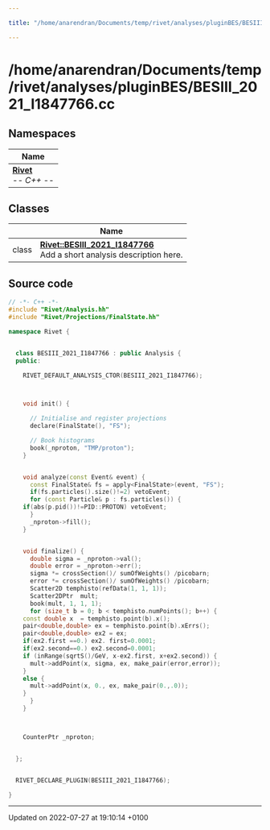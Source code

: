 ```yaml
---

title: "/home/anarendran/Documents/temp/rivet/analyses/pluginBES/BESIII_2021_I1847766.cc"

---
```


# /home/anarendran/Documents/temp/rivet/analyses/pluginBES/BESIII_2021_I1847766.cc



## Namespaces

| Name           |
| -------------- |
| **[Rivet](http://example.org/namespaces/namespacerivet/)** <br>-*- C++ -*-  |

## Classes

|                | Name           |
| -------------- | -------------- |
| class | **[Rivet::BESIII_2021_I1847766](http://example.org/classes/classrivet_1_1besiii__2021__i1847766/)** <br>Add a short analysis description here.  |




## Source code

```cpp
// -*- C++ -*-
#include "Rivet/Analysis.hh"
#include "Rivet/Projections/FinalState.hh"

namespace Rivet {


  class BESIII_2021_I1847766 : public Analysis {
  public:

    RIVET_DEFAULT_ANALYSIS_CTOR(BESIII_2021_I1847766);



    void init() {

      // Initialise and register projections
      declare(FinalState(), "FS");

      // Book histograms
      book(_nproton, "TMP/proton");
    }


    void analyze(const Event& event) {
      const FinalState& fs = apply<FinalState>(event, "FS");
      if(fs.particles().size()!=2) vetoEvent;
      for (const Particle& p : fs.particles()) {
    if(abs(p.pid())!=PID::PROTON) vetoEvent;
      }
      _nproton->fill();
    }


    void finalize() {
      double sigma = _nproton->val();
      double error = _nproton->err();
      sigma *= crossSection()/ sumOfWeights() /picobarn;
      error *= crossSection()/ sumOfWeights() /picobarn; 
      Scatter2D temphisto(refData(1, 1, 1));
      Scatter2DPtr  mult;
      book(mult, 1, 1, 1);
      for (size_t b = 0; b < temphisto.numPoints(); b++) {
    const double x  = temphisto.point(b).x();
    pair<double,double> ex = temphisto.point(b).xErrs();
    pair<double,double> ex2 = ex;
    if(ex2.first ==0.) ex2. first=0.0001;
    if(ex2.second==0.) ex2.second=0.0001;
    if (inRange(sqrtS()/GeV, x-ex2.first, x+ex2.second)) {
      mult->addPoint(x, sigma, ex, make_pair(error,error));
    }
    else {
      mult->addPoint(x, 0., ex, make_pair(0.,.0));
    }
      }
    }



    CounterPtr _nproton;


  };


  RIVET_DECLARE_PLUGIN(BESIII_2021_I1847766);

}
```


-------------------------------

Updated on 2022-07-27 at 19:10:14 +0100
